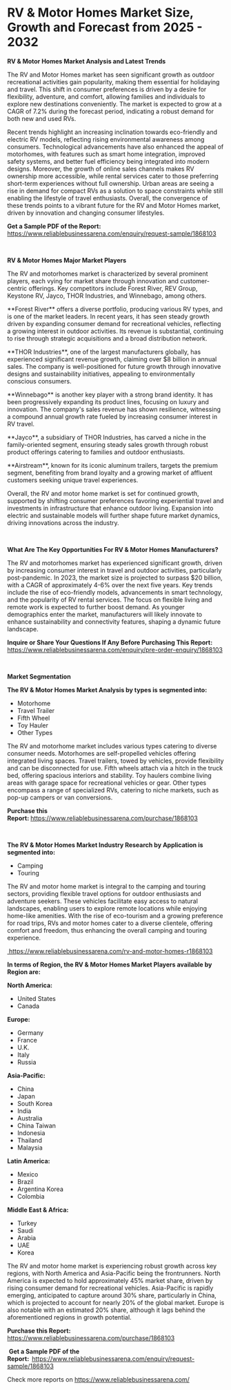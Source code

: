 <p><h1>RV & Motor Homes Market Size, Growth and Forecast from 2025 - 2032</h1></p><p><strong>RV & Motor Homes Market Analysis and Latest Trends</strong></p>
<p><p>The RV and Motor Homes market has seen significant growth as outdoor recreational activities gain popularity, making them essential for holidaying and travel. This shift in consumer preferences is driven by a desire for flexibility, adventure, and comfort, allowing families and individuals to explore new destinations conveniently. The market is expected to grow at a CAGR of 7.2% during the forecast period, indicating a robust demand for both new and used RVs.</p><p>Recent trends highlight an increasing inclination towards eco-friendly and electric RV models, reflecting rising environmental awareness among consumers. Technological advancements have also enhanced the appeal of motorhomes, with features such as smart home integration, improved safety systems, and better fuel efficiency being integrated into modern designs. Moreover, the growth of online sales channels makes RV ownership more accessible, while rental services cater to those preferring short-term experiences without full ownership. Urban areas are seeing a rise in demand for compact RVs as a solution to space constraints while still enabling the lifestyle of travel enthusiasts. Overall, the convergence of these trends points to a vibrant future for the RV and Motor Homes market, driven by innovation and changing consumer lifestyles.</p></p>
<p><strong>Get a Sample PDF of the Report:&nbsp;</strong> <a href="https://www.reliablebusinessarena.com/enquiry/request-sample/1868103?utm_campaign=3062&utm_medium=2&utm_source=Github&utm_content=ia&utm_term=31032025&utm_id=rv-motor-homes">https://www.reliablebusinessarena.com/enquiry/request-sample/1868103</a></p>
<p>&nbsp;</p>
<p><strong>RV & Motor Homes Major Market Players</strong></p>
<p><p>The RV and motorhomes market is characterized by several prominent players, each vying for market share through innovation and customer-centric offerings. Key competitors include Forest River, REV Group, Keystone RV, Jayco, THOR Industries, and Winnebago, among others. </p><p>**Forest River** offers a diverse portfolio, producing various RV types, and is one of the market leaders. In recent years, it has seen steady growth driven by expanding consumer demand for recreational vehicles, reflecting a growing interest in outdoor activities. Its revenue is substantial, continuing to rise through strategic acquisitions and a broad distribution network.</p><p>**THOR Industries**, one of the largest manufacturers globally, has experienced significant revenue growth, claiming over $8 billion in annual sales. The company is well-positioned for future growth through innovative designs and sustainability initiatives, appealing to environmentally conscious consumers.</p><p>**Winnebago** is another key player with a strong brand identity. It has been progressively expanding its product lines, focusing on luxury and innovation. The company's sales revenue has shown resilience, witnessing a compound annual growth rate fueled by increasing consumer interest in RV travel.</p><p>**Jayco**, a subsidiary of THOR Industries, has carved a niche in the family-oriented segment, ensuring steady sales growth through robust product offerings catering to families and outdoor enthusiasts.</p><p>**Airstream**, known for its iconic aluminum trailers, targets the premium segment, benefiting from brand loyalty and a growing market of affluent customers seeking unique travel experiences.</p><p>Overall, the RV and motor home market is set for continued growth, supported by shifting consumer preferences favoring experiential travel and investments in infrastructure that enhance outdoor living. Expansion into electric and sustainable models will further shape future market dynamics, driving innovations across the industry.</p></p>
<p>&nbsp;</p>
<p><strong>What Are The Key Opportunities For RV & Motor Homes Manufacturers?</strong></p>
<p><p>The RV and motorhomes market has experienced significant growth, driven by increasing consumer interest in travel and outdoor activities, particularly post-pandemic. In 2023, the market size is projected to surpass $20 billion, with a CAGR of approximately 4-6% over the next five years. Key trends include the rise of eco-friendly models, advancements in smart technology, and the popularity of RV rental services. The focus on flexible living and remote work is expected to further boost demand. As younger demographics enter the market, manufacturers will likely innovate to enhance sustainability and connectivity features, shaping a dynamic future landscape.</p></p>
<p><strong>Inquire or Share Your Questions If Any Before Purchasing This Report:</strong> <a href="https://www.reliablebusinessarena.com/enquiry/pre-order-enquiry/1868103?utm_campaign=3062&utm_medium=2&utm_source=Github&utm_content=ia&utm_term=31032025&utm_id=rv-motor-homes">https://www.reliablebusinessarena.com/enquiry/pre-order-enquiry/1868103</a></p>
<p>&nbsp;</p>
<p><strong>Market Segmentation</strong></p>
<p><strong>The RV & Motor Homes Market Analysis by types is segmented into:</strong></p>
<p><ul><li>Motorhome</li><li>Travel Trailer</li><li>Fifth Wheel</li><li>Toy Hauler</li><li>Other Types</li></ul></p>
<p><p>The RV and motorhome market includes various types catering to diverse consumer needs. Motorhomes are self-propelled vehicles offering integrated living spaces. Travel trailers, towed by vehicles, provide flexibility and can be disconnected for use. Fifth wheels attach via a hitch in the truck bed, offering spacious interiors and stability. Toy haulers combine living areas with garage space for recreational vehicles or gear. Other types encompass a range of specialized RVs, catering to niche markets, such as pop-up campers or van conversions.</p></p>
<p><strong>Purchase this Report:&nbsp;</strong><a href="https://www.reliablebusinessarena.com/purchase/1868103?utm_campaign=3062&utm_medium=2&utm_source=Github&utm_content=ia&utm_term=31032025&utm_id=rv-motor-homes">https://www.reliablebusinessarena.com/purchase/1868103</a></p>
<p>&nbsp;</p>
<p><strong>The RV & Motor Homes Market Industry Research by Application is segmented into:</strong></p>
<p><ul><li>Camping</li><li>Touring</li></ul></p>
<p><p>The RV and motor home market is integral to the camping and touring sectors, providing flexible travel options for outdoor enthusiasts and adventure seekers. These vehicles facilitate easy access to natural landscapes, enabling users to explore remote locations while enjoying home-like amenities. With the rise of eco-tourism and a growing preference for road trips, RVs and motor homes cater to a diverse clientele, offering comfort and freedom, thus enhancing the overall camping and touring experience.</p></p>
<p><a href="https://www.reliablebusinessarena.com/rv-and-motor-homes-r1868103?utm_campaign=3062&utm_medium=2&utm_source=Github&utm_content=ia&utm_term=31032025&utm_id=rv-motor-homes">&nbsp;https://www.reliablebusinessarena.com/rv-and-motor-homes-r1868103</a></p>
<p><strong>In terms of Region, the RV & Motor Homes Market Players available by Region are:</strong></p>
<p>
    <p> <strong> North America: </strong>
        <ul>
            <li>United States</li>
            <li>Canada</li>
        </ul>
        </p> 
    <p> <strong> Europe: </strong>
        <ul>
            <li>Germany</li>
            <li>France</li>
            <li>U.K.</li>
            <li>Italy</li>
            <li>Russia</li>
        </ul>
        </p> 
    <p> <strong> Asia-Pacific: </strong>
        <ul>
            <li>China</li>
            <li>Japan</li>
            <li>South Korea</li>
            <li>India</li>
            <li>Australia</li>
            <li>China Taiwan</li>
            <li>Indonesia</li>
            <li>Thailand</li>
            <li>Malaysia</li>
        </ul>
        </p> 
    <p> <strong> Latin America: </strong>
        <ul>
            <li>Mexico</li>
            <li>Brazil</li>
            <li>Argentina Korea</li>
            <li>Colombia</li>
        </ul>
        </p> 
    <p> <strong> Middle East & Africa: </strong>
        <ul>
            <li>Turkey</li>
            <li>Saudi</li>
            <li>Arabia</li>
            <li>UAE</li>
            <li>Korea</li>
        </ul>
    </p>
    </p>
<p><p>The RV and motor home market is experiencing robust growth across key regions, with North America and Asia-Pacific being the frontrunners. North America is expected to hold approximately 45% market share, driven by rising consumer demand for recreational vehicles. Asia-Pacific is rapidly emerging, anticipated to capture around 30% share, particularly in China, which is projected to account for nearly 20% of the global market. Europe is also notable with an estimated 20% share, although it lags behind the aforementioned regions in growth potential.</p></p>
<p><strong>Purchase this Report: </strong><a href="https://www.reliablebusinessarena.com/purchase/1868103?utm_campaign=3062&utm_medium=2&utm_source=Github&utm_content=ia&utm_term=31032025&utm_id=rv-motor-homes">https://www.reliablebusinessarena.com/purchase/1868103</a></p>
<p>&nbsp;<strong>Get a Sample PDF of the Report:&nbsp;&nbsp;</strong><a href="https://www.reliablebusinessarena.com/enquiry/request-sample/1868103?utm_campaign=3062&utm_medium=2&utm_source=Github&utm_content=ia&utm_term=31032025&utm_id=rv-motor-homes">https://www.reliablebusinessarena.com/enquiry/request-sample/1868103</a></p>
<p><strong></strong></p>
<p>Check more reports on <a href="https://www.reliablebusinessarena.com/?utm_campaign=3062&utm_medium=2&utm_source=Github&utm_content=ia&utm_term=31032025&utm_id=rv-motor-homes">https://www.reliablebusinessarena.com/</a></p>